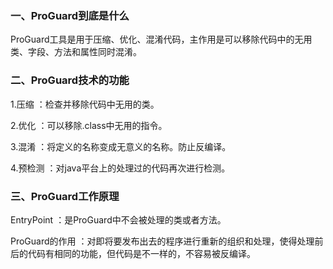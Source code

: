 ### 一、ProGuard到底是什么

ProGuard工具是用于压缩、优化、混淆代码，主作用是可以移除代码中的无用类、字段、方法和属性同时混淆。

### 二、ProGuard技术的功能

1.压缩 ：检查并移除代码中无用的类。

2.优化 ：可以移除.class中无用的指令。

3.混淆 ：将定义的名称变成无意义的名称。防止反编译。

4.预检测 ：对java平台上的处理过的代码再次进行检测。

### 三、ProGuard工作原理

EntryPoint ：是ProGuard中不会被处理的类或者方法。

ProGuard的作用 ：对即将要发布出去的程序进行重新的组织和处理，使得处理前后的代码有相同的功能，但代码是不一样的，不容易被反编译。
